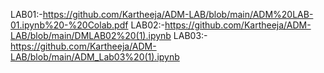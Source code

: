 LAB01:-https://github.com/Kartheeja/ADM-LAB/blob/main/ADM%20LAB-01.ipynb%20-%20Colab.pdf
LAB02:-https://github.com/Kartheeja/ADM-LAB/blob/main/DMLAB02%20(1).ipynb
LAB03:-https://github.com/Kartheeja/ADM-LAB/blob/main/ADM_Lab03%20(1).ipynb
